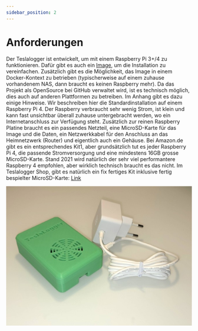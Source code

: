 ```yaml
---
sidebar_position: 2
---
```

# Anforderungen

Der Teslalogger ist entwickelt, um mit einem Raspberry Pi 3+/4 zu funktionieren. Dafür gibt es auch ein [Image](https://teslalogger.de:8808/produkt/teslalogger-raspberry-pi4-download-image/), um die Installation zu vereinfachen. Zusätzlich gibt es die Möglichkeit, das Image in einem Docker-Kontext zu betrieben (typischerweise auf einem zuhause vorhandenem NAS, dann braucht es keinen Raspberry mehr). Da das Projekt als OpenSource bei GitHub verwaltet wird, ist es technisch möglich, dies auch auf anderen Plattformen zu betreiben. Im Anhang gibt es dazu einige Hinweise.
Wir beschreiben hier die Standardinstallation auf einem Raspberry Pi 4. Der Raspberry verbraucht sehr wenig Strom, ist klein und kann fast unsichtbar überall zuhause untergebracht werden, wo ein Internetanschluss zur Verfügung steht. Zusätzlich zur reinen Raspberry Platine braucht es ein passendes Netzteil, eine MicroSD-Karte für das Image und die Daten, ein Netzwerkkabel für den Anschluss an das Heimnetzwerk (Router) und eigentlich auch ein Gehäuse.
Bei Amazon.de gibt es ein entsprechendes Kit1, aber grundsätzlich tut es jeder Raspberry Pi 4, die passende Stromversorgung und eine mindestens 16GB grosse MicroSD-Karte. Stand 2021 wird natürlich der sehr viel performantere Raspberry 4 empfohlen, aber wirklich technisch braucht es das nicht.
Im Teslalogger Shop, gibt es natürlich ein fix fertiges Kit inklusive fertig bespielter MicroSD-Karte: [Link](https://teslalogger.de:8808/produkt/teslalogger/)

![BILD](/img/TeslaloggerRaspberryReady.jpg)
